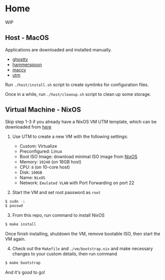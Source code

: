 # Home

WIP

## Host - MacOS

Applications are downloaded and installed manually.

* [ghostty](https://ghostty.org/)
* [hammerspoon](https://www.hammerspoon.org/)
* [maccy](https://maccy.app/)
* [utm](https://mac.getutm.app/)

Run `./host/install.sh` script to create symlinks for configuration files.

Once in a while, run `./host/cleanup.sh` script to clean up some storage.

## Virtual Machine - NixOS

Skip step 1-3 if you already have a NixOS VM UTM template, which can be downloaded from [here](https://archive.org/download/nixos-24.11-arm64.utm/nixos-24.11-arm64.utm.zip)

1. Use UTM to create a new VM with the following settings:

    * Custom: Virtualize
    * Preconfigured: Linux
    * Boot ISO Image: download minimal ISO image from [NixOS](https://channels.nixos.org/nixos-24.11/latest-nixos-minimal-aarch64-linux.iso)
    * Memory: `10240` (on 16GB host)
    * CPU: `8` (on 10-core host)
    * Disk: `100GB`
    * Name: `NixOS`
    * Network: `Emulated VLAN` with Port Forwarding on port 22

2. Start the VM and set root password as `root`

```bash
$ sudo -i
$ passwd
```

3. From this repo, run command to install NixOS

```bash
$ make install
```

Once finish installing, shutdown the VM, remove bootable ISO, then start the VM again.

4. Check out the `Makefile` and `./vm/bootstrap.nix` and make necessary changes to your custom details, then run command

```bash
$ make bootstrap
```

And it's good to go!
